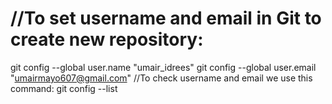 #  //To set  username and email in Git to create new repository:
git config --global user.name "umair_idrees"
git config --global user.email "umairmayo607@gmail.com"
//To check username and email we use this command:
git config --list
